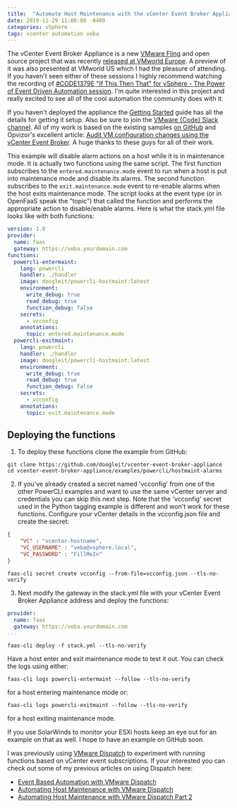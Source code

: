 ```yaml
---
title:  "Automate Host Maintenance with the vCenter Event Broker Appliance"
date: 2019-11-29 11:00:00 -0400
categories: vSphere
tags: vcenter automation veba
---
```


The vCenter Event Broker Appliance is a new [VMware Fling][2] and open source project that was recently [released at VMworld Europe][1].  A preview of it was also presented at VMworld US which I had the pleasure of attending.  If you haven't seen either of these sessions I highly recommend watching the recording of [#CODE1379E "If This Then That" for vSphere - The Power of Event Driven Automation session][11].  I'm quite interested in this project and really excited to see all of the cool automation the community does with it.

If you haven't deployed the appliance the [Getting Started][3] guide has all the details for getting it setup.  Also be sure to join the [VMware {Code} Slack channel][4]. All of my work is based on the existing samples [on GitHub][5] and Opvizor's excellent article: [Audit VM configuration changes using the vCenter Event Broker][6].  A huge thanks to these guys for all of their work.

This example will disable alarm actions on a host while it is in maintenance mode.  It is actually two functions using the same script.  The first function subscribes to the `entered.maintenance.mode` event to run when a host is put into maintenance mode and disable its alarms.  The second function subscribes to the `exit.maintenance.mode` event to re-enable alarms when the host exits maintenance mode.  The script looks at the event type (or in OpenFaaS speak the "topic") that called the function and performs the appropriate action to disable/enable alarms.  Here is what the stack.yml file looks like with both functions:

```yaml
version: 1.0
provider:
  name: faas
  gateway: https://veba.yourdomain.com
functions:
  powercli-entermaint:
    lang: powercli
    handler: ./handler
    image: doogleit/powercli-hostmaint:latest
    environment:
      write_debug: true
      read_debug: true
      function_debug: false
    secrets:
      - vcconfig
    annotations:
      topic: entered.maintenance.mode
  powercli-exitmaint:
    lang: powercli
    handler: ./handler
    image: doogleit/powercli-hostmaint:latest
    environment:
      write_debug: true
      read_debug: true
      function_debug: false
    secrets:
      - vcconfig
    annotations:
      topic: exit.maintenance.mode
```

## Deploying the functions
1. To deploy these functions clone the example from GitHub:

```shell
git clone https://github.com/doogleit/vcenter-event-broker-appliance
cd vcenter-event-broker-appliance/examples/powercli/hostmaint-alarms
```

2. If you've already created a secret named 'vcconfig' from one of the other PowerCLI examples and want to use the same vCenter server and credentials you can skip this next step.  Note that the 'vcconfig' secret used in the Python tagging example is different and won't work for these functions.  Configure your vCenter details in the vcconfig.json file and create the secret:

```json
{
    "VC" : "vcenter-hostname",
    "VC_USERNAME" : "veba@vsphere.local",
    "VC_PASSWORD" : "FillMeIn"
}
```
```shell
faas-cli secret create vcconfig --from-file=vcconfig.json --tls-no-verify
```

3. Next modify the gateway in the stack.yml file with your vCenter Event Broker Appliance address and deploy the functions:
```yaml
provider:
  name: faas
  gateway: https://veba.yourdomain.com
...
```
```shell
faas-cli deploy -f stack.yml --tls-no-verify
```

Have a host enter and exit maintenance mode to test it out.  You can check the logs using either:

```shell
faas-cli logs powercli-entermaint --follow --tls-no-verify
```

for a host entering maintenance mode or:
```shell
faas-cli logs powercli-exitmaint --follow --tls-no-verify
```

for a host exiting maintenance mode.

If you use SolarWinds to monitor your ESXi hosts keep an eye out for an example on that as well.  I hope to have an example on GitHub soon.

I was previously using [VMware Dispatch][7] to experiment with running functions based on vCenter event subscriptions.  If your interested you can check out some of my previous articles on using Dispatch here:

* [Event Based Automation with VMware Dispatch][8]
* [Automating Host Maintenance with VMware Dispatch][9]
* [Automating Host Maintenance with VMware Dispatch Part 2][10]

[1]: https://www.virtuallyghetto.com/2019/11/vcenter-event-broker-appliance-updates-vmworld-fling-community-open-source.html
[2]: https://flings.vmware.com/vcenter-event-broker-appliance
[3]: https://github.com/vmware-samples/vcenter-event-broker-appliance/blob/master/getting-started.md
[4]: https://vmwarecode.slack.com/archives/CQLT9B5AA
[5]: https://github.com/vmware-samples/vcenter-event-broker-appliance
[6]: https://www.opvizor.com/audit-vm-configuration-changes-using-the-vcenter-event-broker
[7]: https://vmware.github.io/dispatch/
[8]: https://doogleit.github.io/2019/07/event-based-automation-with-dispatch/
[9]: https://doogleit.github.io/2019/07/automating-host-maintenance-with-dispatch/
[10]: https://doogleit.github.io/2019/08/automating-host-maintenance-with-dispatch-part-2/
[11]: https://videos.vmworld.com/global/2019/videoplayer/29523
